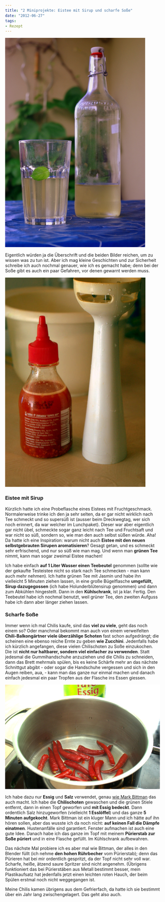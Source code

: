 ```yaml
---
title: "2 Miniprojekte: Eistee mit Sirup und scharfe Soße"
date: "2012-06-27" 
tags:
- Rezept
---
```


[![](images/imgp9218.jpg "Grüner Eistee Holunder")](http://apfeleimer.wordpress.com/2012/06/27/2-miniprojekte-eistee-mit-sirup-und-scharfe-sose/gra%c2%bcner-eistee-holunder/)

Eigentlich würden ja die Überschrift und die beiden Bilder reichen, um zu wissen was zu tun ist. Aber ich mag kleine Geschichten und zur Sicherheit schreibe ich auch nochmal genauer, wie ich es gemacht habe; denn bei der Soße gibt es auch ein paar Gefahren, vor denen gewarnt werden muss.

[![](images/imgp9208.jpg "Viel scharf!")](http://apfeleimer.wordpress.com/2012/06/27/2-miniprojekte-eistee-mit-sirup-und-scharfe-sose/imgp9208/)

### Eistee mit Sirup

Kürzlich hatte ich eine Probeflasche eines Eistees mit Fruchtgeschmack. Normalerweise trinke ich den ja sehr selten, da er gar nicht wirklich nach Tee schmeckt und so supersüß ist (ausser beim Dreckwegtag, wer sich noch erinnert, da war welcher im Lunchpaket). Dieser war aber eigentlich gar nicht übel, schmeckte sogar ganz leicht nach Tee und Fruchtsaft und war nicht so süß, sondern so, wie man den auch selbst süßen würde. Aha! Da hatte ich eine Inspiration: warum nicht auch **Eistee mit den neuen selbstgebrauten Sirupen aromatisieren**? Gesagt getan, und es schmeckt sehr erfrischend, und nur so süß wie man mag. Und wenn man **grünen Tee** nimmt, kann man sogar zweimal Eistee machen!

Ich habe einfach **auf 1 Liter Wasser einen Teebeutel** genommen (sollte wie der gekaufte Testeistee nicht so stark nach Tee schmecken - man kann auch mehr nehmen). Ich hatte grünen Tee mit Jasmin und habe ihn vielleicht 5 Minuten ziehen lassen, in eine große Bügelflasche **umgefüllt, Sirup dazugegossen** (ich habe Holunderblütensirup genommen) und dann zum Abkühlen hingestellt. Dann in den **Kühlschrank**, ist ja klar. Fertig. Den Teebeutel habe ich nochmal benutzt, weil grüner Tee, den zweiten Aufguss habe ich dann aber länger ziehen lassen.

### Scharfe Soße

Immer wenn ich mal Chilis kaufe, sind das **viel zu viele**, geht das noch einem so? Oder manchmal bekommt man auch von einem verweifelten **Chili-Balkongärtner viele überzählige Schoten** fast schon aufgedrängt; die scheinen eine ebenso reiche Ernte zu geben **wie Zucchini**. Jedenfalls habe ich kürzlich angefangen, diese vielen Chilischoten zu Soße einzukochen. Die ist **nicht nur haltbarer, sondern viel einfacher zu verwenden**. Statt jedesmal die Gummihandschuhe anzuziehen und die Chilis zu schneiden, dann das Brett mehrmals spülen, bis es keine Schärfe mehr an das nächste Schnittgut abgibt - oder sogar die Handschuhe vergessen und sich in den Augen reiben, aua, - kann man das ganze nur einmal machen und danach einfach jedesmal ein paar Tropfen aus der Flasche ins Essen giessen.

[![](images/imgp9207.jpg "Chilis beim Aufkochen")](http://apfeleimer.wordpress.com/2012/06/27/2-miniprojekte-eistee-mit-sirup-und-scharfe-sose/imgp9207/)

Ich habe dazu nur **Essig** und **Salz** verwendet, genau [wie Mark Bittman](http://dinersjournal.blogs.nytimes.com/2008/11/18/diy-hot-sauce/ "DIY Hot Sauce bei der NYTimes") das auch macht. Ich habe die **Chilischoten** gewaschen und die grünen Stiele entfernt, dann in einen Topf geworfen und **mit Essig bedeckt**. Dann ordentlich Salz hinzugeworfen (vielleicht **1 Esslöffel**) und das ganze **5 Minuten aufgekocht**. Mark Bittman ist ein kluger Mann und ich hätte auf ihn hören sollen, aber das wusste ich da noch nicht: **auf keinen Fall die Dämpfe einatmen**. Hustenanfälle sind garantiert. Fenster aufmachen ist auch eine gute Idee. Danach habe ich das ganze im Topf mit meinem **Pürierstab zur Soße püriert** und in eine Flasche gefüllt. Im Kühlschrank aufbewahren.

Das nächste Mal probiere ich es aber mal wie Bittman, der alles in den Blender füllt (ich nehme **den hohen Rührbecher** vom Pürierstab); denn das Pürieren hat bei mir ordentlich gespritzt, da der Topf nicht sehr voll war. Scharfe, heiße, ätzend saure Spritzer sind nicht angenehm. (Übrigens funktioniert das bei Pürierstäben aus Metall bestimmt besser, mein Plastikaufsatz hat jedenfalls jetzt einen leichten roten Hauch, der beim Spülen erstmal noch nicht weggegangen ist.

Meine Chilis kamen übrigens aus dem Gefrierfach, da hatte ich sie bestimmt über ein Jahr lang zwischengelagert. Das geht also auch.
